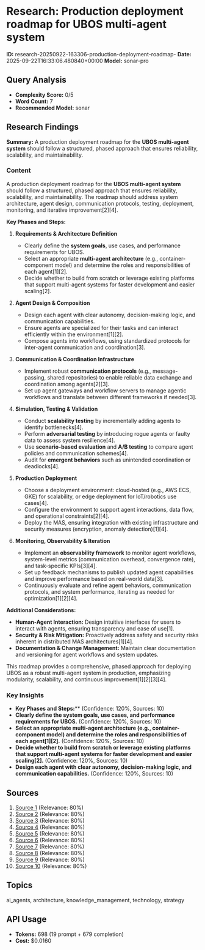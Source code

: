 # Research: Production deployment roadmap for UBOS multi-agent system
**ID:** research-20250922-163306-production-deployment-roadmap-
**Date:** 2025-09-22T16:33:06.480840+00:00
**Model:** sonar-pro

## Query Analysis
- **Complexity Score:** 0/5
- **Word Count:** 7
- **Recommended Model:** sonar

## Research Findings
**Summary:** A production deployment roadmap for the **UBOS multi-agent system** should follow a structured, phased approach that ensures reliability, scalability, and maintainability.

### Content
A production deployment roadmap for the **UBOS multi-agent system** should follow a structured, phased approach that ensures reliability, scalability, and maintainability. The roadmap should address system architecture, agent design, communication protocols, testing, deployment, monitoring, and iterative improvement[2][4].

**Key Phases and Steps:**

1. **Requirements & Architecture Definition**
   - Clearly define the **system goals**, use cases, and performance requirements for UBOS.
   - Select an appropriate **multi-agent architecture** (e.g., container-component model) and determine the roles and responsibilities of each agent[1][2].
   - Decide whether to build from scratch or leverage existing platforms that support multi-agent systems for faster development and easier scaling[2].

2. **Agent Design & Composition**
   - Design each agent with clear autonomy, decision-making logic, and communication capabilities.
   - Ensure agents are specialized for their tasks and can interact efficiently within the environment[1][2].
   - Compose agents into workflows, using standardized protocols for inter-agent communication and coordination[3].

3. **Communication & Coordination Infrastructure**
   - Implement robust **communication protocols** (e.g., message-passing, shared repositories) to enable reliable data exchange and coordination among agents[2][3].
   - Set up agent gateways and workflow servers to manage agentic workflows and translate between different frameworks if needed[3].

4. **Simulation, Testing & Validation**
   - Conduct **scalability testing** by incrementally adding agents to identify bottlenecks[4].
   - Perform **adversarial testing** by introducing rogue agents or faulty data to assess system resilience[4].
   - Use **scenario-based evaluation** and **A/B testing** to compare agent policies and communication schemes[4].
   - Audit for **emergent behaviors** such as unintended coordination or deadlocks[4].

5. **Production Deployment**
   - Choose a deployment environment: cloud-hosted (e.g., AWS ECS, GKE) for scalability, or edge deployment for IoT/robotics use cases[4].
   - Configure the environment to support agent interactions, data flow, and operational constraints[2][4].
   - Deploy the MAS, ensuring integration with existing infrastructure and security measures (encryption, anomaly detection)[1][4].

6. **Monitoring, Observability & Iteration**
   - Implement an **observability framework** to monitor agent workflows, system-level metrics (communication overhead, convergence rate), and task-specific KPIs[3][4].
   - Set up feedback mechanisms to publish updated agent capabilities and improve performance based on real-world data[3].
   - Continuously evaluate and refine agent behaviors, communication protocols, and system performance, iterating as needed for optimization[1][2][4].

**Additional Considerations:**
- **Human-Agent Interaction:** Design intuitive interfaces for users to interact with agents, ensuring transparency and ease of use[1].
- **Security & Risk Mitigation:** Proactively address safety and security risks inherent in distributed MAS architectures[1][4].
- **Documentation & Change Management:** Maintain clear documentation and versioning for agent workflows and system updates.

This roadmap provides a comprehensive, phased approach for deploying UBOS as a robust multi-agent system in production, emphasizing modularity, scalability, and continuous improvement[1][2][3][4].

### Key Insights
- **Key Phases and Steps:**** (Confidence: 120%, Sources: 10)
- **Clearly define the **system goals**, use cases, and performance requirements for UBOS.** (Confidence: 120%, Sources: 10)
- **Select an appropriate **multi-agent architecture** (e.g., container-component model) and determine the roles and responsibilities of each agent[1][2].** (Confidence: 120%, Sources: 10)
- **Decide whether to build from scratch or leverage existing platforms that support multi-agent systems for faster development and easier scaling[2].** (Confidence: 120%, Sources: 10)
- **Design each agent with clear autonomy, decision-making logic, and communication capabilities.** (Confidence: 120%, Sources: 10)

## Sources
1. [Source 1](https://www.leewayhertz.com/multi-agent-system/) (Relevance: 80%)
2. [Source 2](https://botpress.com/blog/multi-agent-systems) (Relevance: 80%)
3. [Source 3](https://outshift.cisco.com/blog/four-phases-for-development-of-multi-agent-apps) (Relevance: 80%)
4. [Source 4](https://www.aalpha.net/blog/how-to-build-multi-agent-ai-system/) (Relevance: 80%)
5. [Source 5](https://ubos.tech/mastering-multi-agent-systems-your-ultimate-guide-to-understanding-and-implementing-ai-enhanced-solutions/) (Relevance: 80%)
6. [Source 6](https://xmpro.com/how-to-build-multi-agent-systems-for-industry/) (Relevance: 80%)
7. [Source 7](https://ubos.tech/news/creating-smart-multi-agent-workflows-with-mistral-agents-api/) (Relevance: 80%)
8. [Source 8](https://www.salesforce.com/blog/responsibly-manage-multi-agent-systems/) (Relevance: 80%)
9. [Source 9](https://www.youtube.com/watch?v=BbBchJ4l_LY) (Relevance: 80%)
10. [Source 10](https://www.xcubelabs.com/blog/multi-agent-system-top-industrial-applications-in-2025/) (Relevance: 80%)

## Topics
ai_agents, architecture, knowledge_management, technology, strategy

## API Usage
- **Tokens:** 698 (19 prompt + 679 completion)
- **Cost:** $0.0160